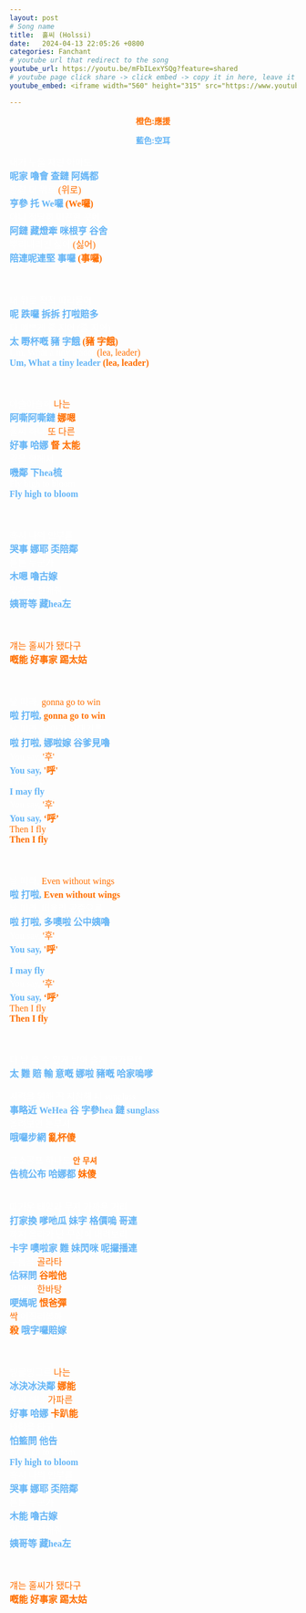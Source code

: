 ```yaml
---
layout: post
# Song name
title:  홀씨 (Holssi)
date:   2024-04-13 22:05:26 +0800
categories: Fanchant
# youtube url that redirect to the song
youtube_url: https://youtu.be/mFbILexYSQg?feature=shared
# youtube page click share -> click embed -> copy it in here, leave it blank if dont 
youtube_embed: <iframe width="560" height="315" src="https://www.youtube.com/embed/mFbILexYSQg?si=ZehNwvHLOQegf0tJ" title="YouTube video player" frameborder="0" allow="accelerometer; autoplay; clipboard-write; encrypted-media; gyroscope; picture-in-picture; web-share" referrerpolicy="strict-origin-when-cross-origin" allowfullscreen></iframe>

---
```

<p style="display: flex; justify-content: center;"><span style="color:#ff6f00;"><strong>橙色:應援</strong></span></p>
<p style="display: flex; justify-content: center;"><span style="color:#64b5f6;"><strong>藍色:空耳</strong></span></p>
<p style="-webkit-text-stroke-width:0px;color:rgb(0, 0, 0);font-family:&quot;Times New Roman&quot;;font-size:medium;font-style:normal;font-variant-caps:normal;font-variant-ligatures:normal;font-weight:400;letter-spacing:normal;orphans:2;text-align:start;text-decoration-color:initial;text-decoration-style:initial;text-decoration-thickness:initial;text-indent:0px;text-transform:none;white-space:normal;widows:2;word-spacing:0px;"><span style="color:hsl( 0, 0%, 100% );">내가 누울 자린 아마도</span><br><span style="color:#64b5f6;"><strong>呢家 嚕會 查鏈 阿媽都</strong></span><br><span style="color:hsl( 0, 0%, 100% );">한참 더 위로</span> <span style="color:rgb(255,111,0);">(위로)</span><br><span style="color:#64b5f6;"><strong>亨參 托 We囉 </strong></span><span style="color:rgb(255,111,0);"><strong>(We囉)</strong></span><br><span style="color:hsl( 0, 0%, 100% );">아니 적당히 미끈한 곳에</span><br><span style="color:#64b5f6;"><strong>阿鏈 藏燈牽 咪根亨 谷舍</strong></span><br><span style="color:hsl( 0, 0%, 100% );">뿌리내리긴 싫어</span> <span style="color:rgb(255,111,0);">(싫어)</span><br><span style="color:#64b5f6;"><strong>陪連呢連堅 事囉</strong></span><span style="color:rgb(255,111,0);"><strong> (事囉)</strong></span></p>
<p style="-webkit-text-stroke-width:0px;color:rgb(0, 0, 0);font-family:&quot;Times New Roman&quot;;font-size:medium;font-style:normal;font-variant-caps:normal;font-variant-ligatures:normal;font-weight:400;letter-spacing:normal;orphans:2;text-align:start;text-decoration-color:initial;text-decoration-style:initial;text-decoration-thickness:initial;text-indent:0px;text-transform:none;white-space:normal;widows:2;word-spacing:0px;">&nbsp;</p>
<p style="-webkit-text-stroke-width:0px;color:rgb(0, 0, 0);font-family:&quot;Times New Roman&quot;;font-size:medium;font-style:normal;font-variant-caps:normal;font-variant-ligatures:normal;font-weight:400;letter-spacing:normal;orphans:2;text-align:start;text-decoration-color:initial;text-decoration-style:initial;text-decoration-thickness:initial;text-indent:0px;text-transform:none;white-space:normal;widows:2;word-spacing:0px;"><span style="color:hsl( 0, 0%, 100% );">내 뒤로 착착 따라붙어</span><br><span style="color:#64b5f6;"><strong>呢 跌囉 拆拆 打啦賠多</strong></span><br><span style="color:hsl( 0, 0%, 100% );">다 예쁘게 줄 지어 (줄 지어)</span><br><span style="color:#64b5f6;"><strong>太 嘢杯嘅 豬 字餓</strong></span><strong> </strong><span style="color:rgb(255,111,0);"><strong>(豬 字餓)</strong></span><br><span style="color:hsl( 0, 0%, 100% );">Um, What a tiny leader</span> <span style="color:rgb(255,111,0);">(lea, leader)</span><br><span style="color:#64b5f6;"><strong>Um, What a tiny leader</strong></span><strong> </strong><span style="color:rgb(255,111,0);"><strong>(lea, leader)</strong></span></p>
<p style="-webkit-text-stroke-width:0px;color:rgb(0, 0, 0);font-family:&quot;Times New Roman&quot;;font-size:medium;font-style:normal;font-variant-caps:normal;font-variant-ligatures:normal;font-weight:400;letter-spacing:normal;orphans:2;text-align:start;text-decoration-color:initial;text-decoration-style:initial;text-decoration-thickness:initial;text-indent:0px;text-transform:none;white-space:normal;widows:2;word-spacing:0px;">&nbsp;</p>
<p style="-webkit-text-stroke-width:0px;color:rgb(0, 0, 0);font-family:&quot;Times New Roman&quot;;font-size:medium;font-style:normal;font-variant-caps:normal;font-variant-ligatures:normal;font-weight:400;letter-spacing:normal;orphans:2;text-align:start;text-decoration-color:initial;text-decoration-style:initial;text-decoration-thickness:initial;text-indent:0px;text-transform:none;white-space:normal;widows:2;word-spacing:0px;"><span style="color:hsl( 0, 0%, 100% );">아슬아슬히</span> <span style="color:rgb(255,111,0);">나는</span><br><span style="color:#64b5f6;"><strong>阿嘶阿嘶鏈 </strong></span><span style="color:rgb(255,111,0);"><strong>娜嗯</strong></span><br><span style="color:hsl( 0, 0%, 100% );">홀씨 하나</span> <span style="color:rgb(255,111,0);">또 다른</span><br><span style="color:#64b5f6;"><strong>好事 哈娜</strong></span><strong> </strong><span style="color:rgb(255,111,0);"><strong>督 太能</strong></span><br><span style="color:hsl( 0, 0%, 100% );">길을 향해서</span><br><span style="color:#64b5f6;"><strong>嘰鄰 下hea梳</strong></span><br><span style="color:hsl( 0, 0%, 100% );">Fly high to bloom</span><br><span style="color:#64b5f6;"><strong>Fly high to bloom</strong></span></p>
<p style="-webkit-text-stroke-width:0px;color:rgb(0, 0, 0);font-family:&quot;Times New Roman&quot;;font-size:medium;font-style:normal;font-variant-caps:normal;font-variant-ligatures:normal;font-weight:400;letter-spacing:normal;orphans:2;text-align:start;text-decoration-color:initial;text-decoration-style:initial;text-decoration-thickness:initial;text-indent:0px;text-transform:none;white-space:normal;widows:2;word-spacing:0px;">&nbsp;</p>
<p style="-webkit-text-stroke-width:0px;color:rgb(0, 0, 0);font-family:&quot;Times New Roman&quot;;font-size:medium;font-style:normal;font-variant-caps:normal;font-variant-ligatures:normal;font-weight:400;letter-spacing:normal;orphans:2;text-align:start;text-decoration-color:initial;text-decoration-style:initial;text-decoration-thickness:initial;text-indent:0px;text-transform:none;white-space:normal;widows:2;word-spacing:0px;"><span style="color:hsl( 0, 0%, 100% );">혹시 나의 안부를</span><br><span style="color:#64b5f6;"><strong>哭事 娜耶 奀陪鄰</strong></span><br><span style="color:hsl( 0, 0%, 100% );">묻는 누군가</span><br><span style="color:#64b5f6;"><strong>木嗯 嚕古嫁</strong></span><br><span style="color:hsl( 0, 0%, 100% );">있거든 전해줘</span><br><span style="color:#64b5f6;"><strong>姨哥等 藏hea左</strong></span></p>
<p style="-webkit-text-stroke-width:0px;color:rgb(0, 0, 0);font-family:&quot;Times New Roman&quot;;font-size:medium;font-style:normal;font-variant-caps:normal;font-variant-ligatures:normal;font-weight:400;letter-spacing:normal;orphans:2;text-align:start;text-decoration-color:initial;text-decoration-style:initial;text-decoration-thickness:initial;text-indent:0px;text-transform:none;white-space:normal;widows:2;word-spacing:0px;">&nbsp;</p>
<p style="-webkit-text-stroke-width:0px;color:rgb(0, 0, 0);font-family:&quot;Times New Roman&quot;;font-size:medium;font-style:normal;font-variant-caps:normal;font-variant-ligatures:normal;font-weight:400;letter-spacing:normal;orphans:2;text-align:start;text-decoration-color:initial;text-decoration-style:initial;text-decoration-thickness:initial;text-indent:0px;text-transform:none;white-space:normal;widows:2;word-spacing:0px;"><span style="color:rgb(255,111,0);">걔는 홀씨가 됐다구</span><br><span style="color:rgb(255,111,0);"><strong>嘅能 好事家 踢太姑</strong></span></p>
<p style="-webkit-text-stroke-width:0px;color:rgb(0, 0, 0);font-family:&quot;Times New Roman&quot;;font-size:medium;font-style:normal;font-variant-caps:normal;font-variant-ligatures:normal;font-weight:400;letter-spacing:normal;orphans:2;text-align:start;text-decoration-color:initial;text-decoration-style:initial;text-decoration-thickness:initial;text-indent:0px;text-transform:none;white-space:normal;widows:2;word-spacing:0px;">&nbsp;</p>
<p style="-webkit-text-stroke-width:0px;color:rgb(0, 0, 0);font-family:&quot;Times New Roman&quot;;font-size:medium;font-style:normal;font-variant-caps:normal;font-variant-ligatures:normal;font-weight:400;letter-spacing:normal;orphans:2;text-align:start;text-decoration-color:initial;text-decoration-style:initial;text-decoration-thickness:initial;text-indent:0px;text-transform:none;white-space:normal;widows:2;word-spacing:0px;"><span style="color:hsl( 0, 0%, 100% );">날 따라,</span> <span style="color:rgb(255,111,0);">gonna go to win</span><br><span style="color:#64b5f6;"><strong>啦 打啦,</strong></span><strong> </strong><span style="color:rgb(255,111,0);"><strong>gonna go to win</strong></span><br><span style="color:hsl( 0, 0%, 100% );">날 따라, 날아가 꼭대기루</span><br><span style="color:#64b5f6;"><strong>啦 打啦, 娜啦嫁 谷爹見嚕</strong></span><br><span style="color:hsl( 0, 0%, 100% );">You say, </span><span style="color:rgb(255,111,0);">'후'</span><br><span style="color:#64b5f6;"><strong>You say, </strong></span><span style="color:rgb(255,111,0);"><strong>'呼'</strong></span><br><span style="color:hsl( 0, 0%, 100% );">I may fly</span><br><span style="color:#64b5f6;"><strong>I may fly</strong></span><br><span style="color:hsl( 0, 0%, 100% );">You say, </span><span style="color:rgb(255,111,0);">'후'</span><br><span style="color:#64b5f6;"><strong>You say, </strong></span><span style="color:rgb(255,111,0);"><strong>‘呼’</strong></span><br><span style="color:rgb(255,111,0);">Then I fly</span><br><span style="color:rgb(255,111,0);"><strong>Then I fly</strong></span></p>
<p style="-webkit-text-stroke-width:0px;color:rgb(0, 0, 0);font-family:&quot;Times New Roman&quot;;font-size:medium;font-style:normal;font-variant-caps:normal;font-variant-ligatures:normal;font-weight:400;letter-spacing:normal;orphans:2;text-align:start;text-decoration-color:initial;text-decoration-style:initial;text-decoration-thickness:initial;text-indent:0px;text-transform:none;white-space:normal;widows:2;word-spacing:0px;">&nbsp;</p>
<p style="-webkit-text-stroke-width:0px;color:rgb(0, 0, 0);font-family:&quot;Times New Roman&quot;;font-size:medium;font-style:normal;font-variant-caps:normal;font-variant-ligatures:normal;font-weight:400;letter-spacing:normal;orphans:2;text-align:start;text-decoration-color:initial;text-decoration-style:initial;text-decoration-thickness:initial;text-indent:0px;text-transform:none;white-space:normal;widows:2;word-spacing:0px;"><span style="color:hsl( 0, 0%, 100% );">날 따라,</span> <span style="color:rgb(255,111,0);">Even without wings</span><br><span style="color:#64b5f6;"><strong>啦 打啦,</strong></span><strong> </strong><span style="color:rgb(255,111,0);"><strong>Even without wings</strong></span><br><span style="color:hsl( 0, 0%, 100% );">날 따라, 떠올라 공중으루</span><br><span style="color:#64b5f6;"><strong>啦 打啦, 多噢啦 公中姨嚕</strong></span><br><span style="color:hsl( 0, 0%, 100% );">You say,</span> <span style="color:rgb(255,111,0);">'후'</span><br><span style="color:#64b5f6;"><strong>You say, </strong></span><span style="color:rgb(255,111,0);"><strong>'呼'</strong></span><br><span style="color:hsl( 0, 0%, 100% );">I may fly</span><br><span style="color:#64b5f6;"><strong>I may fly</strong></span><br><span style="color:hsl( 0, 0%, 100% );">You say,</span> <span style="color:rgb(255,111,0);">'후'</span><br><span style="color:#64b5f6;"><strong>You say,</strong></span><strong> </strong><span style="color:rgb(255,111,0);"><strong>‘呼’</strong></span><br><span style="color:rgb(255,111,0);">Then I fly</span><br><span style="color:rgb(255,111,0);"><strong>Then I fly</strong></span></p>
<p style="-webkit-text-stroke-width:0px;color:rgb(0, 0, 0);font-family:&quot;Times New Roman&quot;;font-size:medium;font-style:normal;font-variant-caps:normal;font-variant-ligatures:normal;font-weight:400;letter-spacing:normal;orphans:2;text-align:start;text-decoration-color:initial;text-decoration-style:initial;text-decoration-thickness:initial;text-indent:0px;text-transform:none;white-space:normal;widows:2;word-spacing:0px;">&nbsp;</p>
<p style="-webkit-text-stroke-width:0px;color:rgb(0, 0, 0);font-family:&quot;Times New Roman&quot;;font-size:medium;font-style:normal;font-variant-caps:normal;font-variant-ligatures:normal;font-weight:400;letter-spacing:normal;orphans:2;text-align:start;text-decoration-color:initial;text-decoration-style:initial;text-decoration-thickness:initial;text-indent:0px;text-transform:none;white-space:normal;widows:2;word-spacing:0px;"><span style="color:hsl( 0, 0%, 100% );">다 날 볼 수 있게 날아 줄게 한가운데</span><br><span style="color:#64b5f6;"><strong>太 難 賠 輸 意嘅 娜啦 豬嘅 哈家嗚嗲</strong></span></p>
<p style="-webkit-text-stroke-width:0px;color:rgb(0, 0, 0);font-family:&quot;Times New Roman&quot;;font-size:medium;font-style:normal;font-variant-caps:normal;font-variant-ligatures:normal;font-weight:400;letter-spacing:normal;orphans:2;text-align:start;text-decoration-color:initial;text-decoration-style:initial;text-decoration-thickness:initial;text-indent:0px;text-transform:none;white-space:normal;widows:2;word-spacing:0px;"><span style="color:hsl( 0, 0%, 100% );">시력을 위해 꼭 지참해 니 sunglass</span><br><span style="color:#64b5f6;"><strong>事略近 WeHea 谷 字參hea 鏈 sunglass</strong></span><br><span style="color:hsl( 0, 0%, 100% );">올려보면 눈부셔</span><br><span style="color:#64b5f6;"><strong>哦囉步網</strong></span><strong> </strong><span style="color:rgb(255,111,0);"><strong>亂杯傻</strong></span></p>
<p style="-webkit-text-stroke-width:0px;color:rgb(0, 0, 0);font-family:&quot;Times New Roman&quot;;font-size:medium;font-style:normal;font-variant-caps:normal;font-variant-ligatures:normal;font-weight:400;letter-spacing:normal;orphans:2;text-align:start;text-decoration-color:initial;text-decoration-style:initial;text-decoration-thickness:initial;text-indent:0px;text-transform:none;white-space:normal;widows:2;word-spacing:0px;"><span style="color:hsl( 0, 0%, 100% );">고소공포 하나도</span> <span style="color:rgb(255,111,0);font-family:&quot;Malgun Gothic&quot;;font-size:14px;"><span><strong>안</strong></span></span> <span style="color:rgb(255, 111, 0);font-family:&quot;Times New Roman&quot;;font-size:14px;"></span><span style="color:rgb(255,111,0);font-family:&quot;Malgun Gothic&quot;;font-size:14px;"><span><strong>무셔</strong></span></span><br><span style="color:#64b5f6;"><strong>告梳公布 哈娜都</strong></span><strong> </strong><span style="color:rgb(255,111,0);"><strong>妹傻</strong></span><br>&nbsp;</p>
<p style="-webkit-text-stroke-width:0px;color:rgb(0, 0, 0);font-family:&quot;Times New Roman&quot;;font-size:medium;font-style:normal;font-variant-caps:normal;font-variant-ligatures:normal;font-weight:400;letter-spacing:normal;orphans:2;text-align:start;text-decoration-color:initial;text-decoration-style:initial;text-decoration-thickness:initial;text-indent:0px;text-transform:none;white-space:normal;widows:2;word-spacing:0px;"><span style="color:hsl( 0, 0%, 100% );">따가운 태양과 무지 가까운 거리</span><br><span style="color:#64b5f6;"><strong>打家換 嗲吔瓜 妹字 格價嗚 哥連</strong></span><br><span style="color:hsl( 0, 0%, 100% );">까지 올라가 난 무심히 내려보리</span><br><span style="color:#64b5f6;"><strong>卡字 噢啦家 難 妹閃咪 呢攞播連</strong></span><br><span style="color:hsl( 0, 0%, 100% );">구름을</span> <span style="color:rgb(255,111,0);">골라타</span><br><span style="color:#64b5f6;"><strong>估冧問</strong></span><span><strong> </strong></span><span style="color:rgb(255,111,0);"><strong>谷啦他</strong></span><br><span style="color:hsl( 0, 0%, 100% );">간만에</span> <span style="color:rgb(255,111,0);">한바탕</span><br><span style="color:#64b5f6;"><strong>哽媽呢</strong></span><span><strong> </strong></span><span style="color:rgb(255,111,0);"><strong>恨爸彈</strong></span><br><span style="color:rgb(255,111,0);">싹</span> <span style="color:hsl( 0, 0%, 100% );">어질러볼까</span><br><span style="color:rgb(255,111,0);"><strong>殺</strong></span><span><strong> </strong></span><span style="color:#64b5f6;"><strong>哦字囉賠嫁</strong></span></p>
<p style="-webkit-text-stroke-width:0px;color:rgb(0, 0, 0);font-family:&quot;Times New Roman&quot;;font-size:medium;font-style:normal;font-variant-caps:normal;font-variant-ligatures:normal;font-weight:400;letter-spacing:normal;orphans:2;text-align:start;text-decoration-color:initial;text-decoration-style:initial;text-decoration-thickness:initial;text-indent:0px;text-transform:none;white-space:normal;widows:2;word-spacing:0px;">&nbsp;</p>
<p style="-webkit-text-stroke-width:0px;color:rgb(0, 0, 0);font-family:&quot;Times New Roman&quot;;font-size:medium;font-style:normal;font-variant-caps:normal;font-variant-ligatures:normal;font-weight:400;letter-spacing:normal;orphans:2;text-align:start;text-decoration-color:initial;text-decoration-style:initial;text-decoration-thickness:initial;text-indent:0px;text-transform:none;white-space:normal;widows:2;word-spacing:0px;"><span style="color:hsl( 0, 0%, 100% );">빙글빙그르</span> <span style="color:rgb(255,111,0);">나는</span><br><span style="color:#64b5f6;"><strong>冰決冰決鄰</strong></span><span><strong> </strong></span><span style="color:rgb(255,111,0);"><strong>娜能</strong></span><br><span style="color:hsl( 0, 0%, 100% );">홀씨 하나</span> <span style="color:rgb(255,111,0);">가파른</span><br><span style="color:#64b5f6;"><strong>好事 哈娜</strong></span><span><strong> </strong></span><span style="color:rgb(255,111,0);"><strong>卡趴能</strong></span><br><span style="color:hsl( 0, 0%, 100% );">바람을 타고</span><br><span style="color:#64b5f6;"><strong>怕籃問 他告</strong></span><br><span style="color:hsl( 0, 0%, 100% );">Fly high to bloom</span><br><span style="color:#64b5f6;"><strong>Fly high to bloom</strong></span><br><span style="color:hsl( 0, 0%, 100% );">혹시 나의 안부를</span><br><span style="color:#64b5f6;"><strong>哭事 娜耶 奀陪鄰</strong></span><br><span style="color:hsl( 0, 0%, 100% );">묻는 누군가</span><br><span style="color:#64b5f6;"><strong>木能 嚕古嫁</strong></span><br><span style="color:hsl( 0, 0%, 100% );">있거든 전해줘</span><br><span style="color:#64b5f6;"><strong>姨哥等 藏hea左</strong></span></p>
<p style="-webkit-text-stroke-width:0px;color:rgb(0, 0, 0);font-family:&quot;Times New Roman&quot;;font-size:medium;font-style:normal;font-variant-caps:normal;font-variant-ligatures:normal;font-weight:400;letter-spacing:normal;orphans:2;text-align:start;text-decoration-color:initial;text-decoration-style:initial;text-decoration-thickness:initial;text-indent:0px;text-transform:none;white-space:normal;widows:2;word-spacing:0px;">&nbsp;</p>
<p style="-webkit-text-stroke-width:0px;color:rgb(0, 0, 0);font-family:&quot;Times New Roman&quot;;font-size:medium;font-style:normal;font-variant-caps:normal;font-variant-ligatures:normal;font-weight:400;letter-spacing:normal;orphans:2;text-align:start;text-decoration-color:initial;text-decoration-style:initial;text-decoration-thickness:initial;text-indent:0px;text-transform:none;white-space:normal;widows:2;word-spacing:0px;"><span style="color:rgb(255,111,0);">걔는 홀씨가 됐다구</span><br><span style="color:rgb(255,111,0);"><strong>嘅能 好事家 踢太姑</strong></span></p>
<p style="-webkit-text-stroke-width:0px;color:rgb(0, 0, 0);font-family:&quot;Times New Roman&quot;;font-size:medium;font-style:normal;font-variant-caps:normal;font-variant-ligatures:normal;font-weight:400;letter-spacing:normal;orphans:2;text-align:start;text-decoration-color:initial;text-decoration-style:initial;text-decoration-thickness:initial;text-indent:0px;text-transform:none;white-space:normal;widows:2;word-spacing:0px;">&nbsp;</p>
